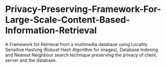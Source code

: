 # Privacy-Preserving-Framework-For-Large-Scale-Content-Based-Information-Retrieval
A Framework for Retrieval from a multimedia database using Locality Sensitive Hashing (Robust Hash Algorithm for images), Database Indexing and Nearest Neighbour search technique preserving the privacy of client, server and the database.
